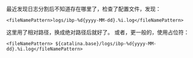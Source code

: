 最近发现日志分割后不知道存在哪里了，检查了配置文件，发现：
```
<fileNamePattern>logs/ibp-%d{yyyy-MM-dd}.%i.log</fileNamePattern>
```
这里用了相对路径，换成绝对路径后就好了。
或者，更一般的，使用占位符：
```
<fileNamePattern> ${catalina.base}/logs/ibp-%d{yyyy-MM-dd}.%i.log</fileNamePattern>
```
